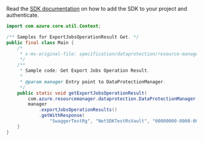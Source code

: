 Read the [SDK documentation](https://github.com/Azure/azure-sdk-for-java/blob/azure-resourcemanager-dataprotection_1.0.0-beta.1/sdk/dataprotection/azure-resourcemanager-dataprotection/README.md) on how to add the SDK to your project and authenticate.

```java
import com.azure.core.util.Context;

/** Samples for ExportJobsOperationResult Get. */
public final class Main {
    /*
     * x-ms-original-file: specification/dataprotection/resource-manager/Microsoft.DataProtection/stable/2021-07-01/examples/JobCRUD/GetExportJobsOperationResult.json
     */
    /**
     * Sample code: Get Export Jobs Operation Result.
     *
     * @param manager Entry point to DataProtectionManager.
     */
    public static void getExportJobsOperationResult(
        com.azure.resourcemanager.dataprotection.DataProtectionManager manager) {
        manager
            .exportJobsOperationResults()
            .getWithResponse(
                "SwaggerTestRg", "NetSDKTestRsVault", "00000000-0000-0000-0000-000000000000", Context.NONE);
    }
}
```
